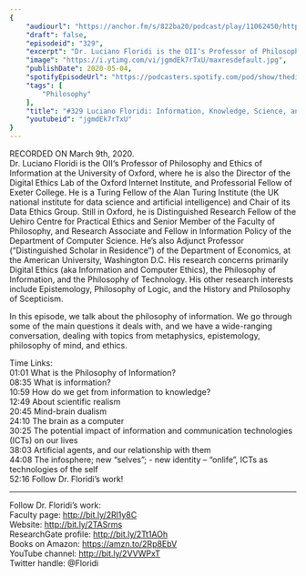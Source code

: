 ```yaml
---
{
	"audiourl": "https://anchor.fm/s/822ba20/podcast/play/11062450/https%3A%2F%2Fd3ctxlq1ktw2nl.cloudfront.net%2Fproduction%2F2020-2-13%2F56369849-44100-2-f913dfc1bc7ab.m4a",
	"draft": false,
	"episodeid": "329",
	"excerpt": "Dr. Luciano Floridi is the OII‘s Professor of Philosophy and Ethics of Information at the University of Oxford, where he is also the Director of the Digital Ethics Lab of the Oxford Internet Institute, and Professorial Fellow of Exeter College. He is a Turing Fellow of the Alan Turing Institute (the UK national institute for data science and artificial intelligence) and Chair of its Data Ethics Group. Still in Oxford, he is Distinguished Research Fellow of the Uehiro Centre for Practical Ethics and Senior Member of the Faculty of Philosophy, and Research Associate and Fellow in Information Policy of the Department of Computer Science. He’s also Adjunct Professor (“Distinguished Scholar in Residence”) of the Department of Economics, at the American University, Washington D.C. His research concerns primarily Digital Ethics (aka Information and Computer Ethics), the Philosophy of Information, and the Philosophy of Technology. His other research interests include Epistemology, Philosophy of Logic, and the History and Philosophy of Scepticism.",
	"image": "https://i.ytimg.com/vi/jgmdEk7rTxU/maxresdefault.jpg",
	"publishDate": 2020-05-04,
	"spotifyEpisodeUrl": "https://podcasters.spotify.com/pod/show/thedissenter/episodes/329-Luciano-Floridi-Information--Knowledge--Science--and-AI-ebg3ni",
	"tags": [
		"Philosophy"
	],
	"title": "#329 Luciano Floridi: Information, Knowledge, Science, and AI",
	"youtubeid": "jgmdEk7rTxU"
}
---
```

RECORDED ON March 9th, 2020.  
Dr. Luciano Floridi is the OII‘s Professor of Philosophy and Ethics of Information at the University of Oxford, where he is also the Director of the Digital Ethics Lab of the Oxford Internet Institute, and Professorial Fellow of Exeter College. He is a Turing Fellow of the Alan Turing Institute (the UK national institute for data science and artificial intelligence) and Chair of its Data Ethics Group. Still in Oxford, he is Distinguished Research Fellow of the Uehiro Centre for Practical Ethics and Senior Member of the Faculty of Philosophy, and Research Associate and Fellow in Information Policy of the Department of Computer Science. He’s also Adjunct Professor (“Distinguished Scholar in Residence”) of the Department of Economics, at the American University, Washington D.C. His research concerns primarily Digital Ethics (aka Information and Computer Ethics), the Philosophy of Information, and the Philosophy of Technology. His other research interests include Epistemology, Philosophy of Logic, and the History and Philosophy of Scepticism.

In this episode, we talk about the philosophy of information. We go through some of the main questions it deals with, and we have a wide-ranging conversation, dealing with topics from metaphysics, epistemology, philosophy of mind, and ethics.

Time Links:  
<time>01:01</time> What is the Philosophy of Information?  
<time>08:35</time> What is information?  
<time>10:59</time> How do we get from information to knowledge?  
<time>12:49</time> About scientific realism  
<time>20:45</time> Mind-brain dualism  
<time>24:10</time> The brain as a computer  
<time>30:25</time> The potential impact of information and communication technologies (ICTs) on our lives  
<time>38:03</time> Artificial agents, and our relationship with them  
<time>44:08</time> The infosphere; new “selves”; - new identity – “onlife”, ICTs as technologies of the self  
<time>52:16</time> Follow Dr. Floridi’s work!

---

Follow Dr. Floridi’s work:  
Faculty page: http://bit.ly/2Rl1y8C  
Website: http://bit.ly/2TASrms  
ResearchGate profile: http://bit.ly/2Tt1AOh  
Books on Amazon: https://amzn.to/2Rp8EbV  
YouTube channel: http://bit.ly/2VVWPxT  
Twitter handle: @Floridi

